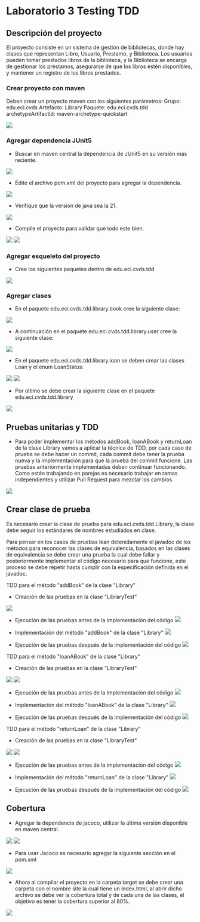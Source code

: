 # Laboratorio 3 Testing TDD

## Descripción del proyecto
El proyecto consiste en un sistema de gestión de bibliotecas, donde hay clases que representan Libro, Usuario, Prestamo, y Biblioteca. Los usuarios pueden tomar prestados libros de la biblioteca, y la Biblioteca se encarga de gestionar los préstamos, asegurarse de que los libros estén disponibles, y mantener un registro de los libros prestados.

### Crear proyecto con maven
Deben crear un proyecto maven con los siguientes parámetros:
Grupo: edu.eci.cvds 
Artefacto: Library 
Paquete: edu.eci.cvds.tdd 
archetypeArtifactId: maven-archetype-quickstart

![](/assets/images/1.png)

### Agregar dependencia JUnit5
- Buscar en maven central la dependencia de JUnit5 en su versión más reciente.

![](/assets/images/2.png)

- Edite el archivo pom.xml del proyecto para agregar la dependencia.

![](/assets/images/3.png)

- Verifique que la versión de java sea la 21.

![](/assets/images/4.png)

- Compile el proyecto para validar que todo este bien.

![](/assets/images/5.png)
![](/assets/images/6.png)

### Agregar esqueleto del proyecto
- Cree los siguientes paquetes dentro de edu.eci.cvds.tdd

![](/assets/images/7.png)

### Agregar clases
- En el paquete edu.eci.cvds.tdd.library.book cree la siguiente clase:

![](/assets/images/8.png)

- A continuación en el paquete edu.eci.cvds.tdd.library.user cree la siguiente clase:

![](/assets/images/9.png)

- En el paquete edu.eci.cvds.tdd.library.loan se deben crear las clases Loan y el enum LoanStatus:

![](/assets/images/10.png)
![](/assets/images/11.png)

- Por último se debe crear la siguiente clase en el paquete edu.eci.cvds.tdd.library

![](/assets/images/12.png)

## Pruebas unitarias y TDD
- Para poder implementar los métodos addBook, loanABook y returnLoan de la clase Library vamos a aplicar la técnica de TDD, por cada caso de prueba se debe hacer un commit, cada commit debe tener la prueba nueva y la implementación para que la prueba del commit funcione. Las pruebas anteriormente implementadas deben continuar funcionando. Como están trabajando en parejas es necesario trabajar en ramas independientes y utilizar Pull Request para mezclar los cambios.

![](/assets/images/17.png)

## Crear clase de prueba
Es necesario crear la clase de prueba para edu.eci.cvds.tdd.Library, la clase debe seguir los estándares de nombres estudiados en clase.

Para pensar en los casos de pruebas lean detenidamente el javadoc de los métodos para reconocer las clases de equivalencia, basados en las clases de equivalencia se debe crear una prueba la cual debe fallar y posteriormente implementar el código necesario para que funcione, este proceso se debe repetir hasta cumplir con la especificación definida en el javadoc.

TDD para el método "addBook" de la clase "Library"

- Creación de las pruebas en la clase "LibraryTest"

![](/assets/images/18.png)

- Ejecución de las pruebas antes de la implementación del código
![](/assets/images/19.png)

- Implementación del método "addBook" de la clase "Library"
![](/assets/images/20.png)

- Ejecución de las pruebas después de la implementación del código
![](/assets/images/21.png)

TDD para el método "loanABook" de la clase "Library"

- Creación de las pruebas en la clase "LibraryTest"

![](/assets/images/22.png)
![](/assets/images/23.png)

- Ejecución de las pruebas antes de la implementación del código
![](/assets/images/24.jpeg)

- Implementación del método "loanABook" de la clase "Library"
![](/assets/images/25.png)

- Ejecución de las pruebas después de la implementación del código
![](/assets/images/26.jpeg)

TDD para el método "returnLoan" de la clase "Library"

- Creación de las pruebas en la clase "LibraryTest"

![](/assets/images/27.png)
![](/assets/images/28.png)

- Ejecución de las pruebas antes de la implementación del código
![](/assets/images/29.png)

- Implementación del método "returnLoan" de la clase "Library"
![](/assets/images/30.png)

- Ejecución de las pruebas después de la implementación del código
![](/assets/images/31.png)

## Cobertura
- Agregar la dependencia de jacoco, utilizar la última versión disponible en maven central.

![](/assets/images/13.png)
![](/assets/images/14.png)

- Para usar Jacoco es necesario agregar la siguiente sección en el pom.xml

![](/assets/images/15.png)

- Ahora al compilar el proyecto en la carpeta target se debe crear una carpeta con el nombre site la cual tiene un index.html, al abrir dicho archivo se debe ver la cobertura total y de cada una de las clases, el objetivo es tener la cobertura superior al 80%.

![](/assets/images/16.png)